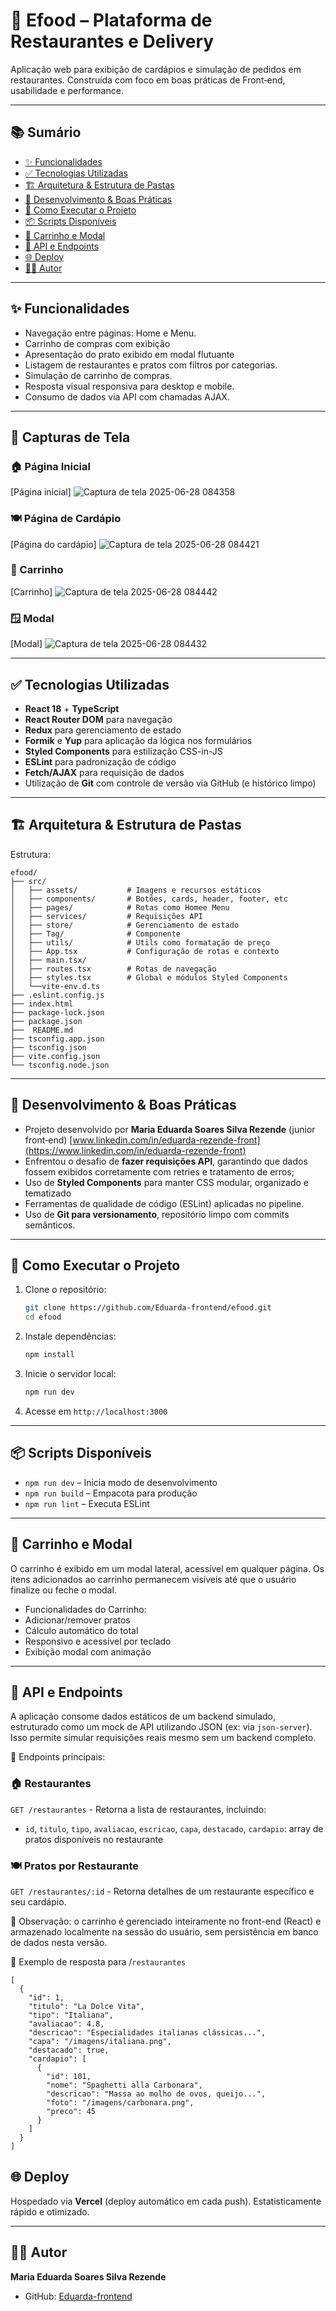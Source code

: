 # 🍔 Efood – Plataforma de Restaurantes e Delivery

Aplicação web para exibição de cardápios e simulação de pedidos em restaurantes. Construída com foco em boas práticas de Front‑end, usabilidade e performance.

---

## 📚 Sumário

* [✨ Funcionalidades](#-funcionalidades)
* [✅ Tecnologias Utilizadas](#-tecnologias-utilizadas)
* [🏗️ Arquitetura & Estrutura de Pastas](#️-arquitetura--estrutura-de-pastas)
* [🚧 Desenvolvimento & Boas Práticas](#-desenvolvimento--boas-pr%C3%A1ticas)
* [🚀 Como Executar o Projeto](#-como-executar-o-projeto)
* [📦 Scripts Disponíveis](#-scripts-disponíveis)
* [🛒 Carrinho e Modal](#-carrinho-e-modal)  
* [🔌 API e Endpoints](#-api-e-endpoints)  
* [🌐 Deploy](#-deploy)  
* [👨‍💻 Autor](#-autor)

---

## ✨ Funcionalidades

* Navegação entre páginas: Home e Menu.
* Carrinho de compras com exibição
* Apresentação do prato exibido em modal flutuante
* Listagem de restaurantes e pratos com filtros por categorias.
* Simulação de carrinho de compras.
* Resposta visual responsiva para desktop e mobile.
* Consumo de dados via API com chamadas AJAX.

---

## 📸 Capturas de Tela

### 🏠 Página Inicial
[Página inicial] ![Captura de tela 2025-06-28 084358](https://github.com/user-attachments/assets/cfa1104b-1554-4886-9ae0-7bd2ea5dc599)

### 🍽️ Página de Cardápio
[Página do cardápio] ![Captura de tela 2025-06-28 084421](https://github.com/user-attachments/assets/e764281b-51c1-42b7-8f4b-616b7ea44829)

### 🛒  Carrinho
[Carrinho] ![Captura de tela 2025-06-28 084442](https://github.com/user-attachments/assets/9baa2842-6e55-449d-aa39-5f5188d4a2bf)


### 🪟 Modal
[Modal] ![Captura de tela 2025-06-28 084432](https://github.com/user-attachments/assets/5c8b3e63-a419-4d20-8a2c-027b43f319f1)

---

## ✅ Tecnologias Utilizadas

* **React 18** + **TypeScript**
* **React Router DOM** para navegação
* **Redux** para gerenciamento de estado
* **Formik** e **Yup** para aplicação da lógica nos formulários
* **Styled Components** para estilização CSS-in-JS
* **ESLint** para padronização de código
* **Fetch/AJAX** para requisição de dados
* Utilização de **Git** com controle de versão via GitHub (e histórico limpo)

---

## 🏗️ Arquitetura & Estrutura de Pastas

Estrutura:

```
efood/
├── src/
│   ├── assets/           # Imagens e recursos estáticos
│   ├── components/       # Botões, cards, header, footer, etc
│   ├── pages/            # Rotas como Homee Menu
│   ├── services/         # Requisições API
│   ├── store/            # Gerenciamento de estado
│   ├── Tag/              # Componente
│   ├── utils/            # Utils como formatação de preço
│   ├── App.tsx           # Configuração de rotas e contexto
│   ├── main.tsx/
│   ├── routes.tsx        # Rotas de navegação
│   ├── styles.tsx        # Global e módulos Styled Components
│   └──vite-env.d.ts 
├── .eslint.config.js
├── index.html
├── package-lock.json   
├── package.json
├──  README.md
├── tsconfig.app.json
├── tsconfig.json
├── vite.config.json
└── tsconfig.node.json
```

---

## 🚧 Desenvolvimento & Boas Práticas

* Projeto desenvolvido por **Maria Eduarda Soares Silva Rezende** (junior front‑end) [www.linkedin.com/in/eduarda-rezende-front](https://www.linkedin.com/in/eduarda-rezende-front)  
* Enfrentou o desafio de **fazer requisições API**, garantindo que dados fossem exibidos corretamente com retries e tratamento de erros;
* Uso de **Styled Components** para manter CSS modular, organizado e tematizado
* Ferramentas de qualidade de código (ESLint) aplicadas no pipeline.
* Uso de **Git para versionamento**, repositório limpo com commits semânticos.

---

## 🚀 Como Executar o Projeto

1. Clone o repositório:

   ```bash
   git clone https://github.com/Eduarda-frontend/efood.git
   cd efood
   ```
2. Instale dependências:

   ```bash
   npm install
   ```
3. Inicie o servidor local:

   ```bash
   npm run dev
   ```
4. Acesse em `http://localhost:3000`

---

## 📦 Scripts Disponíveis

* `npm run dev` – Inicia modo de desenvolvimento
* `npm run build` – Empacota para produção
* `npm run lint` – Executa ESLint

---

##  🛒 Carrinho e Modal

O carrinho é exibido em um modal lateral, acessível em qualquer página. Os itens adicionados ao carrinho permanecem visíveis até que o usuário finalize ou feche o modal.

* Funcionalidades do Carrinho:
* Adicionar/remover pratos
* Cálculo automático do total
* Responsivo e acessível por teclado
* Exibição modal com animação

---

##  🔌 API e Endpoints

A aplicação consome dados estáticos de um backend simulado, estruturado como um mock de API utilizando JSON (ex: via `json-server`). Isso permite simular requisições reais mesmo sem um backend completo.

📍 Endpoints principais:

### 🏠 Restaurantes

`GET /restaurantes` - Retorna a lista de restaurantes, incluindo:

* `id`, `titulo`, `tipo`, `avaliacao`, `escricao`, `capa`, `destacado`, `cardapio`: array de pratos disponíveis no restaurante

### 🍽️ Pratos por Restaurante

`GET /restaurantes/:id` - Retorna detalhes de um restaurante específico e seu cardápio.

📌 Observação: o carrinho é gerenciado inteiramente no front-end (React) e armazenado localmente na sessão do usuário, sem persistência em banco de dados nesta versão.

📁 Exemplo de resposta para /`restaurantes`

```
[
  {
    "id": 1,
    "titulo": "La Dolce Vita",
    "tipo": "Italiana",
    "avaliacao": 4.8,
    "descricao": "Especialidades italianas clássicas...",
    "capa": "/imagens/italiana.png",
    "destacado": true,
    "cardapio": [
      {
        "id": 101,
        "nome": "Spaghetti alla Carbonara",
        "descricao": "Massa ao molho de ovos, queijo...",
        "foto": "/imagens/carbonara.png",
        "preco": 45
      }
    ]
  }
]

``` 

## 🌐 Deploy

Hospedado via **Vercel** (deploy automático em cada push). Estatisticamente rápido e otimizado.

---

## 👨‍💻 Autor

**Maria Eduarda Soares Silva Rezende**

* GitHub: [Eduarda-frontend](https://github.com/Eduarda-frontend)
